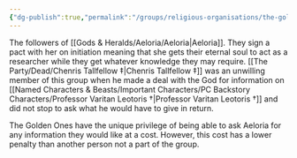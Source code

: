 ```yaml
---
{"dg-publish":true,"permalink":"/groups/religious-organisations/the-golden-ones/"}
---
```


The followers of [[Gods & Heralds/Aeloria/Aeloria\|Aeloria]]. They sign a pact with her on initiation meaning that she gets their eternal soul to act as a researcher while they get whatever knowledge they may require. [[The Party/Dead/Chenris Tallfellow ‡\|Chenris Tallfellow ‡]] was an unwilling member of this group when he made a deal with the God for information on [[Named Characters & Beasts/Important Characters/PC Backstory Characters/Professor Varitan Leotoris †\|Professor Varitan Leotoris †]] and did not stop to ask what he would have to give in return. 

The Golden Ones have the unique privilege of being able to ask Aeloria for any information they would like at a cost. However, this cost has a lower penalty than another person not a part of the group. 